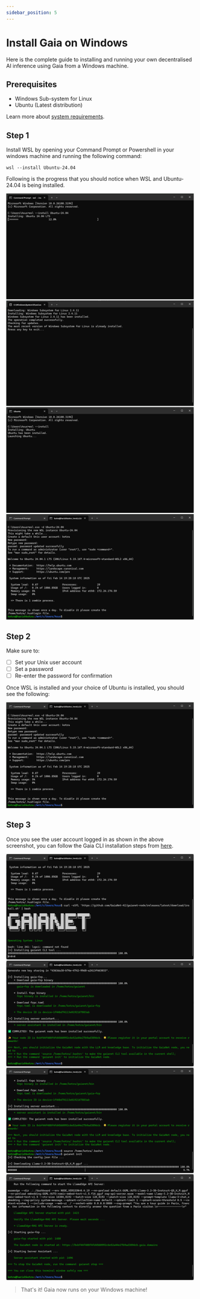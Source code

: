 ```yaml
---
sidebar_position: 5
---
```


# Install Gaia on Windows

Here is the complete guide to installing and running your own decentralised AI inference using Gaia from a Windows machine.

## Prerequisites

- Windows Sub-system for Linux
- Ubuntu (Latest distribution)

Learn more about [system requirements](../system-requirements/system-requirements.md).

## Step 1

Install WSL by opening your Command Prompt or Powershell in your windows machine and running the following command:

```
wsl --install Ubuntu-24.04
```

Following is the progress that you should notice when WSL and Ubuntu-24.04 is being installed.

![](../advanced-deployment-options/wsl-ubuntu/wsl-install-ubuntu.png)
![](../advanced-deployment-options/wsl-ubuntu/wsl-installer.png)
![](../advanced-deployment-options/wsl-ubuntu/launching-ubuntu.png)
![](../advanced-deployment-options/wsl-ubuntu/installation-complete.png)

## Step 2

Make sure to: 
- [ ] Set your Unix user account
- [ ] Set a password
- [ ] Re-enter the password for confirmation

Once WSL is installed and your choice of Ubuntu is installed, you should see the following:

![Ubuntu-24.04 Installation Complete](../advanced-deployment-options/wsl-ubuntu/installation-complete.png)

## Step 3

Once you see the user account logged in as shown in the above screenshot, you can follow the Gaia CLI installation steps from [here](https://docs.gaianet.ai/getting-started/quick-start/#installing-the-node).

![Gaia CLI Installation](./cli/gaia-cli-installation.png)
![Gaia CLI Installation Complete](./cli/cli-installation.png)
![Gaianet Init](./gaia/gaianet-init.png)
![Gaianet Start](./gaia/gaianet-start.png)

> That's it! Gaia now runs on your Windows machine!
